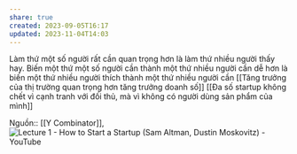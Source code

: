 ```yaml
---
share: true
created: 2023-09-05T16:17
updated: 2023-11-04T14:03
---
```

Làm thứ một số người rất cần quan trọng hơn là làm thứ nhiều người thấy hay. Biến một thứ một số người cần thành một thứ nhiều người cần dễ hơn là biến một thứ nhiều người thích thành một thứ nhiều người cần
[[Tăng trưởng của thị trường quan trọng hơn tăng trưởng doanh số]] 
[[Đa số startup không chết vì cạnh tranh với đối thủ, mà vì không có người dùng sản phẩm của mình]]

Nguồn:: [[Y Combinator]], ![Lecture 1 - How to Start a Startup (Sam Altman, Dustin Moskovitz) - YouTube](https://youtu.be/CBYhVcO4WgI)